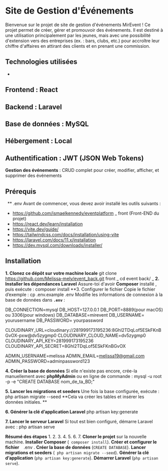 # Site de Gestion d'Événements
Bienvenue sur le projet de site de gestion d'événements MirEvent ! Ce projet permet de créer, gérer
et promouvoir des événements. Il est destiné à une utilisation principalement par les jeunes, mais
avec une possibilité d'extension vers des entreprises (ex. : bars, clubs, etc.) pour accroître leur chiffre
d'affaires en attirant des clients et en prenant une commission.
## Technologies utilisées
-
**Frontend** : React
-
**Backend** : Laravel
-
**Base de données** : MySQL
-
**Hébergement** : Local
-
**Authentification** : JWT (JSON Web Tokens)
-
**Gestion des événements** : CRUD complet pour créer, modifier, afficher, et supprimer des
événements
## Prérequis
`
`**
.env
Avant de commencer, vous devez avoir installé les outils suivants :
- https://github.com/ismaelkennedy/eventplatform
_
front (Front-END du projet)
- https://react.dev/learn/installation
- https://vite.dev/guide/
- https://tailwindcss.com/docs/installation/using-vite
- https://laravel.com/docs/11.x/installation
- https://dev.mysql.com/downloads/installer/
## Installation
**1. Clonez ce dépôt sur votre machine locale**
git clone https://github.com/Melissa-mely/event_back.git
front
_
cd event
back/
_
**2. Installer les dépendances Laravel**
Assure-toi d'avoir **Composer** installé
, puis exécute :
composer install
**3. Configurer le fichier
Copie le fichier d’exemple :
cp .env.example .env
Modifie les informations de connexion à la base de données dans **`
.env
`** :

DB_CONNECTION=mysql
DB_HOST=127.0.0.1
DB_PORT=8889(pour macOS) ou 3306(pour windows)
DB_DATABASE=mirevent
DB_USERNAME= yourusername
DB_PASSWORD= yourpassword

CLOUDINARY_URL=cloudinary://281999173195236:8Ghl2TDqLof5ESkFKnBGvOX-pxw@dv5zygmp0
CLOUDINARY_CLOUD_NAME=dv5zygmp0
CLOUDINARY_API_KEY=281999173195236
CLOUDINARY_API_SECRET=8Ghl2TDqLof5ESkFKnBGvOX

ADMIN_USERNAME=melissa
ADMIN_EMAIL=melissa19@gmail.com
ADMIN_PASSWORD=adminpassword123

**4. Créer la base de données**
Si elle n'existe pas encore, crée-la manuellement avec **phpMyAdmin** ou en ligne de commande :
mysql -u root -p -e "CREATE DATABASE nom_de_ta_BD;"

**5. Lancer les migrations et seeders**
Une fois la base configurée, exécute :
php artisan migrate --seed
**Cela va créer les tables et insérer les données initiales.
**

**6. Générer la clé d’application Laravel**
php artisan key:generate

**7. Lancer le serveur Laravel**
Si tout est bien configuré, démarre Laravel avec :
php artisan serve

**Résumé des étapes**
1.
2.
3.
4.
5.
6.
7.
**Cloner le projet** sur la nouvelle machine.
**Installer Composer** (`
composer install`).
**Créer et configurer le fichier
`
`**
.env
.
**Créer la base de données** (`CREATE DATABASE`).
**Lancer migrations et seeders** (`
php artisan migrate --seed`).
**Générer la clé d’application** (`
php artisan key:generate
`).
**Démarrer Laravel** (`
php artisan serve
`).
